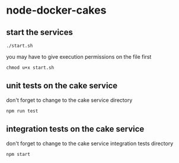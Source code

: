 node-docker-cakes
=================

start the services
------------------

`./start.sh`

you may have to give execution permissions on the file first

`chmod u+x start.sh`

unit tests on the cake service
------------------------------

don't forget to change to the cake service directory

`npm run test`

integration tests on the cake service
-------------------------------------

don't forget to change to the cake service integration tests directory

`npm start`
